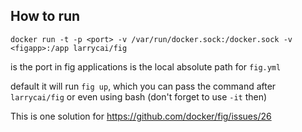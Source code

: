 ## How to run

    docker run -t -p <port> -v /var/run/docker.sock:/docker.sock -v <figapp>:/app larrycai/fig

<port> is the port in fig applications 
<figapp> is the local absolute path for `fig.yml`

default it will run `fig up`, which you can pass the command after `larrycai/fig` or even using bash (don't forget to use `-it` then)

This is one solution for https://github.com/docker/fig/issues/26
